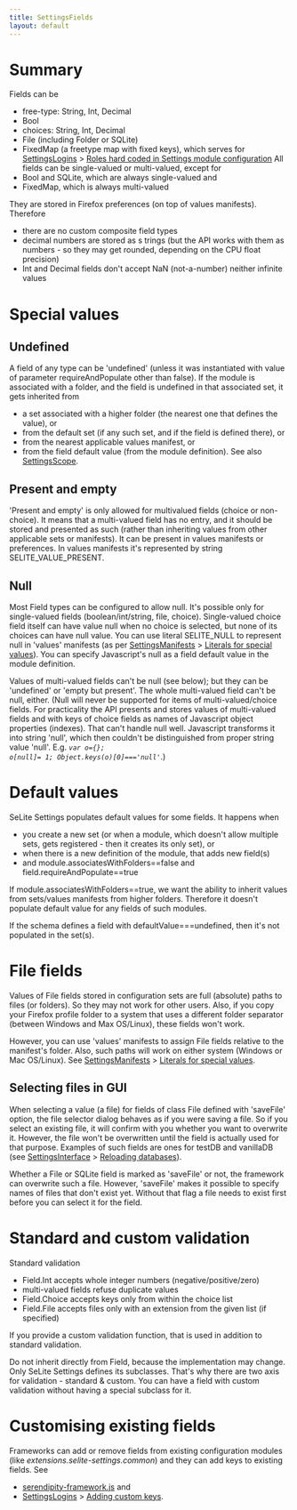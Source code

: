 ```yaml
---
title: SettingsFields
layout: default
---
```


# Summary #
Fields can be
  * free-type: String, Int, Decimal
  * Bool
  * choices: String, Int, Decimal
  * File (including Folder or SQLite)
  * FixedMap (a freetype map with fixed keys), which serves for [SettingsLogins](SettingsLogins) > [Roles hard coded in Settings module configuration](SettingsLogins#roles-hard-coded-in-settings-module-configuration)
All fields can be single-valued or multi-valued, except for
  * Bool and SQLite, which are always single-valued and
  * FixedMap, which is always multi-valued

They are stored in Firefox preferences (on top of values manifests). Therefore
  * there are no custom composite field types
  * decimal numbers are stored as s trings (but the API works with them as numbers - so they may get rounded, depending on the CPU float precision)
  * Int and Decimal fields don't accept NaN (not-a-number) neither infinite values

# Special values #

## Undefined ##
A field of any type can be 'undefined' (unless it was instantiated with value of parameter requireAndPopulate other than false). If the module is associated with a folder, and the field is undefined in that associated set, it gets inherited from
  * a set associated with a higher folder (the nearest one that defines the value), or
  * from the default set (if any such set, and if the field is defined there), or
  * from the nearest applicable values manifest, or
  * from the field default value (from the module definition).
See also [SettingsScope](SettingsScope).

## Present and empty ##
'Present and empty' is only allowed for multivalued fields (choice or non-choice). It means that a multi-valued field has no entry, and it should be stored and presented as such (rather than inheriting values from other applicable sets or manifests). It can be present in values manifests or preferences. In values manifests it's represented by string SELITE\_VALUE\_PRESENT.

## Null ##
Most Field types can be configured to allow null. It's possible only for single-valued fields (boolean/int/string, file, choice).  Single-valued choice field itself can have value null when no choice is selected, but none of its choices can have null value. You can use literal SELITE\_NULL to represent null in 'values' manifests (as per [SettingsManifests](SettingsManifests) > [Literals for special values](SettingsManifests#literals-for-special-values)). You can specify Javascript's null as a field default value in the module definition.

Values of multi-valued fields can't be null (see below); but they can be 'undefined' or 'empty but present'. The whole multi-valued field can't be null, either. (Null will never be supported for items of multi-valued/choice fields. For practicality the API presents and stores values of multi-valued fields and with keys of choice fields as names of Javascript object properties (indexes). That can't handle null well. Javascript transforms it into string 'null', which then couldn't be distinguished from proper string value 'null'. E.g. <i><code>var o={}; o[null]= 1; Object.keys(o)[0]==='null'</code></i>.)

# Default values #
SeLite Settings populates default values for some fields. It happens when
  * you create a new set (or when a module, which doesn't allow multiple sets, gets registered - then it creates its only set), or
  * when there is a new definition of the module, that adds new field(s)
  * and module.associatesWithFolders==false and field.requireAndPopulate==true

If module.associatesWithFolders==true, we want the ability to inherit values from sets/values manifests from higher folders. Therefore it doesn't populate default value for any fields of such modules.

If the schema defines a field with defaultValue===undefined, then it's not populated in the set(s).

# File fields #
Values of File fields stored in configuration sets are full (absolute) paths to files (or folders). So they may not work for other users. Also, if you copy your Firefox profile folder to a system that uses a different folder separator (between Windows and Max OS/Linux), these fields won't work.

However, you can use 'values' manifests to assign File fields relative to the manifest's folder. Also, such paths will work on either system (Windows or Mac OS/Linux). See [SettingsManifests](SettingsManifests) > [Literals for special values](SettingsManifests#literals-for-special-values).

## Selecting files in GUI ##
When selecting a value (a file) for fields of class File defined with 'saveFile' option, the file selector dialog behaves as if you were saving a file. So if you select an existing file, it will confirm with you whether you want to overwrite it. However, the file won't be overwritten until the field is actually used for that purpose. Examples of such fields are ones for testDB and vanillaDB (see [SettingsInterface](SettingsInterface) > [Reloading databases](SettingsInterface#reloading-databases)).

Whether a File or SQLite field is marked as 'saveFile' or not, the framework can overwrite such a file. However, 'saveFile' makes it possible to specify names of files that don't exist yet. Without that flag a file needs to exist first before you can select it for the field.

# Standard and custom validation #
Standard validation
  * Field.Int accepts whole integer numbers (negative/positive/zero)
  * multi-valued fields refuse duplicate values
  * Field.Choice accepts keys only from within the choice list
  * Field.File accepts files only with an extension from the given list (if specified)

If you provide a custom validation function, that is used in addition to standard validation.

Do not inherit directly from Field, because the implementation may change. Only SeLite Settings defines its subclasses. That's why there are two axis for validation - standard & custom. You can have a field with custom validation without having a special subclass for it.

# Customising existing fields #
Frameworks can add or remove fields from existing configuration modules (like _extensions.selite-settings.common_) and they can add keys to existing fields. See
  * [serendipity-framework.js](https://code.google.com/p/selite/source/browse/serendipity/serendipity-framework.js) and
  * [SettingsLogins](SettingsLogins) > [Adding custom keys](SettingsLogins#adding-custom-keys).